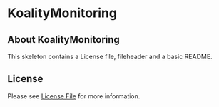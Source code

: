 # KoalityMonitoring
## About KoalityMonitoring
This skeleton contains a License file, fileheader and a basic README.

## License

Please see [License File](LICENSE) for more information.